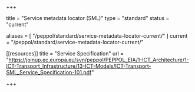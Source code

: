 +++

title = "Service metadata locator (SML)"
type = "standard"
status = "current"

aliases = [ "/peppol/standard/service-metadata-locator-current/" ]
current = "/peppol/standard/service-metadata-locator-current/"

[[resources]]
title = "Service Specification"
url = "https://joinup.ec.europa.eu/svn/peppol/PEPPOL_EIA/1-ICT_Architecture/1-ICT-Transport_Infrastructure/13-ICT-Models/ICT-Transport-SML_Service_Specification-101.pdf"

+++

